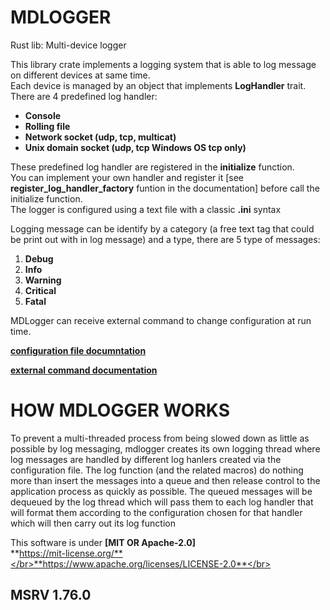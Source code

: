 # MDLOGGER

Rust lib: Multi-device logger 

<p>This library crate implements a logging system that is able to log message on different devices at same time.<br/>
Each device is managed by an object that implements <strong>LogHandler</strong> trait.<br/>
There are 4 predefined log handler:<br/>
<ul>
    <li><strong>Console</strong></li>
    <li><strong>Rolling file</strong></li>
    <li><strong>Network socket (udp, tcp, multicat)</strong></li>
    <li><strong>Unix domain socket (udp, tcp Windows OS tcp only)</strong></li>
</ul>

These predefined log handler are registered in the
<b>initialize</b> function.</br>
You can implement your own handler and register it [see **register_log_handler_factory** funtion in the documentation]  before call the initialize function.</br>
The logger is configured using a text file with a classic <b>.ini</b> syntax</p>

Logging message can be identify by a category (a free text tag that could be print out with in log message) and a type, there are 5 type of messages:</br>
<ol>
    <li><strong>Debug</strong></li>
    <li><strong>Info</strong></li>
    <li><strong>Warning</strong></li>
    <li><strong>Critical</strong></li>
    <li><strong>Fatal</strong></li>
</ol>

MDLogger can receive external command to change configuration at run time.

**[configuration file documntation](https://github.com/fstafforte/mdlogger/docs/mdlogger_configuration.pdf)**

**[external command documentation](https://github.com/fstafforte/mdlogger/docs/mdlogger_external_commands.pdf)**
# HOW MDLOGGER WORKS

To prevent a multi-threaded process from being slowed down as little as possible by log messaging, mdlogger creates its own logging thread where log messages are handled by different log hanlers created via the configuration file.
The log function (and the related macros) do nothing more than insert the messages into a queue and then release control to the application process as quickly as possible.
The queued messages will be dequeued by the log thread which will pass them to each log handler that will format them according to the configuration chosen for that handler which will then carry out its log function 

This software is under **[MIT OR Apache-2.0]** </br>**https://mit-license.org/**</br>**https://www.apache.org/licenses/LICENSE-2.0**</br>


## MSRV 1.76.0
